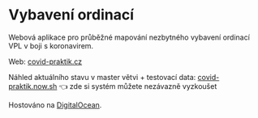 Vybavení ordinací
=================

Webová aplikace pro průběžné mapování nezbytného vybavení ordinací VPL v boji s koronavirem.

Web: [covid-praktik.cz](https://covid-praktik.cz/)

Náhled aktuálního stavu v master větvi + testovací data: [covid-praktik.now.sh](https://covid-praktik.now.sh/) 👈 zde si systém můžete nezávazně vyzkoušet

Hostováno na [DigitalOcean](https://m.do.co/c/389daec654bc).
